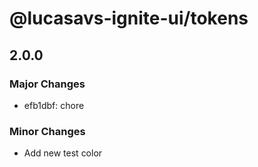 # @lucasavs-ignite-ui/tokens

## 2.0.0

### Major Changes

- efb1dbf: chore

### Minor Changes

- Add new test color
